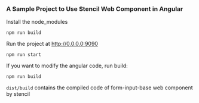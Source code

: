 ### A Sample Project to Use Stencil Web Component in Angular ###

Install the node_modules
```
npm run build
```

Run the project at http://0.0.0.0:9090
```
npm run start
```

If you want to modify the angular code, run build:
```
npm run build
```


`dist/build` contains the compiled code of form-input-base web component by stencil